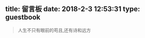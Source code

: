 title: 留言板
date: 2018-2-3 12:53:31
type: guestbook
---

<blockquote class="blockquote-center">人生不只有眼前的苟且,还有诗和远方</blockquote>

<div class="comments" id="comments">
    <div id="lv-container" data-id="city" data-uid="MTAyMC8zMzg0Ni8xMDM5OQ=="></div>
</div>